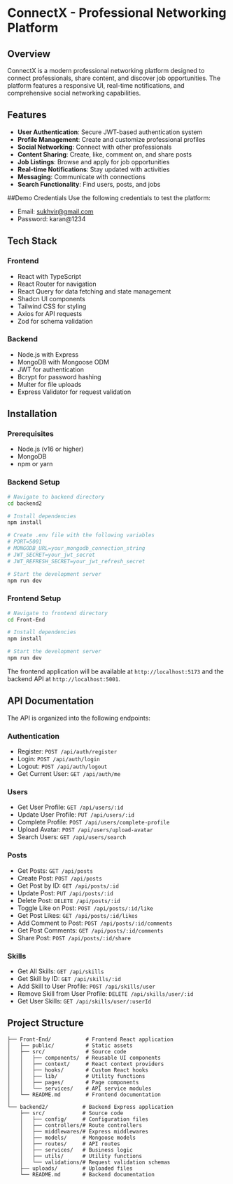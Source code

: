 # ConnectX - Professional Networking Platform

## Overview

ConnectX is a modern professional networking platform designed to connect professionals, share content, and discover job opportunities. The platform features a responsive UI, real-time notifications, and comprehensive social networking capabilities.

## Features

- **User Authentication**: Secure JWT-based authentication system
- **Profile Management**: Create and customize professional profiles
- **Social Networking**: Connect with other professionals
- **Content Sharing**: Create, like, comment on, and share posts
- **Job Listings**: Browse and apply for job opportunities
- **Real-time Notifications**: Stay updated with activities
- **Messaging**: Communicate with connections
- **Search Functionality**: Find users, posts, and jobs
  
##Demo Credentials
Use the following credentials to test the platform:

- Email: sukhvir@gmail.com
- Password: karan@1234



## Tech Stack

### Frontend
- React with TypeScript
- React Router for navigation
- React Query for data fetching and state management
- Shadcn UI components
- Tailwind CSS for styling
- Axios for API requests
- Zod for schema validation

### Backend
- Node.js with Express
- MongoDB with Mongoose ODM
- JWT for authentication
- Bcrypt for password hashing
- Multer for file uploads
- Express Validator for request validation

## Installation

### Prerequisites
- Node.js (v16 or higher)
- MongoDB
- npm or yarn

### Backend Setup

```bash
# Navigate to backend directory
cd backend2

# Install dependencies
npm install

# Create .env file with the following variables
# PORT=5001
# MONGODB_URL=your_mongodb_connection_string
# JWT_SECRET=your_jwt_secret
# JWT_REFRESH_SECRET=your_jwt_refresh_secret

# Start the development server
npm run dev
```

### Frontend Setup

```bash
# Navigate to frontend directory
cd Front-End

# Install dependencies
npm install

# Start the development server
npm run dev
```

The frontend application will be available at `http://localhost:5173` and the backend API at `http://localhost:5001`.

## API Documentation

The API is organized into the following endpoints:

### Authentication
- Register: `POST /api/auth/register`
- Login: `POST /api/auth/login`
- Logout: `POST /api/auth/logout`
- Get Current User: `GET /api/auth/me`

### Users
- Get User Profile: `GET /api/users/:id`
- Update User Profile: `PUT /api/users/:id`
- Complete Profile: `POST /api/users/complete-profile`
- Upload Avatar: `POST /api/users/upload-avatar`
- Search Users: `GET /api/users/search`

### Posts
- Get Posts: `GET /api/posts`
- Create Post: `POST /api/posts`
- Get Post by ID: `GET /api/posts/:id`
- Update Post: `PUT /api/posts/:id`
- Delete Post: `DELETE /api/posts/:id`
- Toggle Like on Post: `POST /api/posts/:id/like`
- Get Post Likes: `GET /api/posts/:id/likes`
- Add Comment to Post: `POST /api/posts/:id/comments`
- Get Post Comments: `GET /api/posts/:id/comments`
- Share Post: `POST /api/posts/:id/share`

### Skills
- Get All Skills: `GET /api/skills`
- Get Skill by ID: `GET /api/skills/:id`
- Add Skill to User Profile: `POST /api/skills/user`
- Remove Skill from User Profile: `DELETE /api/skills/user/:id`
- Get User Skills: `GET /api/skills/user/:userId`

## Project Structure

```
├── Front-End/           # Frontend React application
│   ├── public/          # Static assets
│   ├── src/             # Source code
│   │   ├── components/  # Reusable UI components
│   │   ├── context/     # React context providers
│   │   ├── hooks/       # Custom React hooks
│   │   ├── lib/         # Utility functions
│   │   ├── pages/       # Page components
│   │   └── services/    # API service modules
│   └── README.md        # Frontend documentation
│
└── backend2/           # Backend Express application
    ├── src/            # Source code
    │   ├── config/     # Configuration files
    │   ├── controllers/# Route controllers
    │   ├── middlewares/# Express middlewares
    │   ├── models/     # Mongoose models
    │   ├── routes/     # API routes
    │   ├── services/   # Business logic
    │   ├── utils/      # Utility functions
    │   └── validations/# Request validation schemas
    ├── uploads/        # Uploaded files
    └── README.md       # Backend documentation
```

